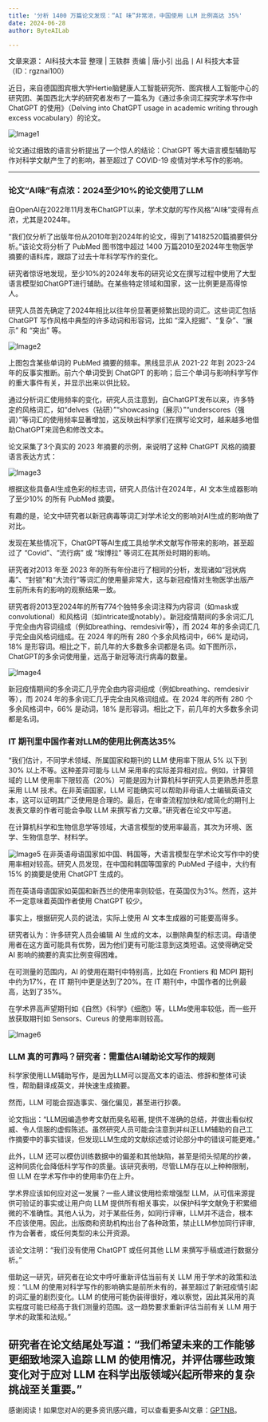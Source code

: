 ```yaml
---
title: '分析 1400 万篇论文发现：“AI 味”非常浓，中国使用 LLM 比例高达 35%'
date: 2024-06-28
author: ByteAILab

---
```


文章来源： AI科技大本营
整理 | 王轶群
责编 | 唐小引
出品丨AI 科技大本营（ID：rgznai100）

近日，来自德国图宾根大学Hertie脑健康人工智能研究所、图宾根人工智能中心的研究团、美国西北大学的研究者发布了一篇名为《通过多余词汇探究学术写作中 ChatGPT 的使用》（Delving into ChatGPT usage in academic writing through excess vocabulary）的论文。

![Image1](http://www.jesonc.com/FtHt__0Bs-WhUWCKsRld-ED2OKc3)

论文通过细致的语言分析提出了一个惊人的结论：ChatGPT 等大语言模型辅助写作对科学文献产生了的影响，甚至超过了 COVID-19 疫情对学术写作的影响。

---


### 论文“AI味”有点浓：2024至少10%的论文使用了LLM

自OpenAI在2022年11月发布ChatGPT以来，学术文献的写作风格“AI味”变得有点浓，尤其是2024年。

“我们仅分析了出版年份从2010年到2024年的论文，得到了14182520篇摘要供分析。”该论文将分析了 PubMed 图书馆中超过 1400 万篇2010至2024年生物医学摘要的语料库，跟踪了过去十年科学写作的变化。

研究者惊讶地发现，至少10%的2024年发布的研究论文在撰写过程中使用了大型语言模型如ChatGPT进行辅助。在某些特定领域和国家，这一比例更是高得惊人。

研究人员首先确定了2024年相比以往年份显著更频繁出现的词汇。这些词汇包括 ChatGPT 写作风格中典型的许多动词和形容词，比如 “深入挖掘”、“复杂”、“展示” 和 “突出” 等。

![Image2](http://www.jesonc.com/FlqyQkwjJS21BHIK64SqNaXCHcPR)

上图包含某些单词的 PubMed 摘要的频率。黑线显示从 2021-22 年到 2023-24 年的反事实推断。前六个单词受到 ChatGPT 的影响；后三个单词与影响科学写作的重大事件有关，并显示出来以供比较。

通过分析词汇使用频率的变化，研究人员注意到，自ChatGPT发布以来，许多特定的风格词汇，如“delves（钻研）”“showcasing（展示）”“underscores（强调）”等词汇的使用频率显著增加，这反映出科学家们在撰写论文时，越来越多地借助ChatGPT来润色和修改文本。

论文采集了3个真实的 2023 年摘要的示例，来说明了这种 ChatGPT 风格的摘要语言表达方式：

![Image3](http://www.jesonc.com/FltNAsNkPgQjfW4uGqR9856lylyt)

根据这些具备AI生成色彩的标志词，研究人员估计在2024年，AI 文本生成器影响了至少10% 的所有 PubMed 摘要。

有趣的是，论文中研究者以新冠病毒等词汇对学术论文的影响对AI生成的影响做了对比。

发现在某些情况下，ChatGPT等AI生成工具给学术文献写作带来的影响，甚至超过了 “Covid”、“流行病” 或 “埃博拉” 等词汇在其所处时期的影响。

研究者对2013 年至 2023 年的所有年份进行了相同的分析，发现诸如“冠状病毒”、“封锁”和“大流行”等词汇的使用量非常大，这与新冠疫情对生物医学出版产生前所未有的影响的观察结果一致。

研究者将2013至2024年的所有774个独特多余词注释为内容词（如mask或convolutional）和风格词（如intricate或notably）。新冠疫情期间的多余词汇几乎完全由内容词组成（例如breathing、remdesivir等），而 2024 年的多余词汇几乎完全由风格词组成。在 2024 年的所有 280 个多余风格词中，66% 是动词，18% 是形容词。相比之下，前几年的大多数多余词都是名词。如下图所示，ChatGPT的多余词使用量，远高于新冠等流行病毒的数量。

![Image4](http://www.jesonc.com/FhPELxknD2JKklWhfswVq7YdG-uC)

新冠疫情期间的多余词汇几乎完全由内容词组成（例如breathing、remdesivir等），而 2024 年的多余词汇几乎完全由风格词组成。在 2024 年的所有 280 个多余风格词中，66% 是动词，18% 是形容词。相比之下，前几年的大多数多余词都是名词。

### IT 期刊里中国作者对LLM的使用比例高达35%

“我们估计，不同学术领域、所属国家和期刊的 LLM 使用率下限从 5% 以下到 30% 以上不等。这种差异可能与 LLM 采用率的实际差异相对应。例如，计算领域的 LLM 使用率下限较高（20%）可能是因为计算机科学研究人员更熟悉并愿意采用 LLM 技术。在非英语国家，LLM 可能确实可以帮助非母语人士编辑英语文本，这可以证明其广泛使用是合理的。最后，在审查流程加快和/或简化的期刊上发表文章的作者可能会争取 LLM 来撰写省力文章。”研究者在论文中写道。

在计算机科学和生物信息学等领域，大语言模型的使用率最高，其次为环境、医学、生物信息学、材料学。

![Image5](http://www.jesonc.com/Fhbd3XePar1HGbSNZVfJPden7Rd6)
在非英语母语国家如中国、韩国等，大语言模型在学术论文写作中的使用率相对较高。研究人员发现，在中国和韩国等国家的 PubMed 子组中，大约有15% 的摘要是使用 ChatGPT 生成的。

而在英语母语国家如英国和新西兰的使用率则较低，在英国仅为3%。然而，这并不一定意味着英国作者使用 ChatGPT 较少。

事实上，根据研究人员的说法，实际上使用 AI 文本生成器的可能要高得多。

研究者认为：许多研究人员会编辑 AI 生成的文本，以删除典型的标志词。母语使用者在这方面可能具有优势，因为他们更有可能注意到这类短语。这使得确定受 AI 影响的摘要的真实比例变得困难。

在可测量的范围内，AI 的使用在期刊中特别高，比如在 Frontiers 和 MDPI 期刊中约为17%，在 IT 期刊中更是达到了20%。在 IT 期刊中，中国作者的比例最高，达到了35%。

在学术界高声望期刊如《自然》《科学》《细胞》等，LLMs使用率较低，而一些开放获取期刊如 Sensors、Cureus 的使用率则较高。

![Image6](http://www.jesonc.com/Fq-XKApE7y6sXnusS9wkvFpXPQs0)

### LLM 真的可靠吗？研究者：需重估AI辅助论文写作的规则

科学家使用LLM辅助写作，是因为LLM可以提高文本的语法、修辞和整体可读性，帮助翻译成英文，并快速生成摘要。

然而，LLM 可能会捏造事实、强化偏见，甚至进行抄袭。

论文指出：“LLM因编造参考文献而臭名昭著, 提供不准确的总结，并做出看似权威、令人信服的虚假陈述。虽然研究人员可能会注意到并纠正LLM辅助的自己工作摘要中的事实错误，但发现LLM生成的文献综述或讨论部分中的错误可能更难。”

此外，LLM 还可以模仿训练数据中的偏差和其他缺陷，甚至是彻头彻尾的抄袭，这种同质化会降低科学写作的质量。该研究表明，尽管LLM存在以上种种限制，但 LLM 在学术写作中的使用率仍在上升。

学术界应该如何应对这一发展？一些人建议使用检索增强型 LLM，从可信来源提供可验证的事实或让用户向 LLM 提供所有相关事实，以保护科学文献免于积累细微的不准确性。其他人认为，对于某些任务，如同行评审，LLM并不适合，根本不应该使用。因此，出版商和资助机构出台了各种政策，禁止LLM参加同行评审, 作为合著者，或任何类型的未公开资源。

该论文注明：“我们没有使用 ChatGPT 或任何其他 LLM 来撰写手稿或进行数据分析。”

借助这一研究，研究者在论文中呼吁重新评估当前有关 LLM 用于学术的政策和法规：“LLM 的使用对科学写作的影响确实是前所未有的，甚至超过了新冠疫情引起的词汇量的剧烈变化。LLM 的使用可能伪装得很好，难以察觉，因此其采用的真实程度可能已经高于我们测量的范围。这一趋势要求重新评估当前有关 LLM 用于学术的政策和法规。”

研究者在论文结尾处写道：“我们希望未来的工作能够更细致地深入追踪 LLM 的使用情况，并评估哪些政策变化对于应对 LLM 在科学出版领域兴起所带来的复杂挑战至关重要。”
---
感谢阅读！如果您对AI的更多资讯感兴趣，可以查看更多AI文章：[GPTNB](https://gptnb.com)。